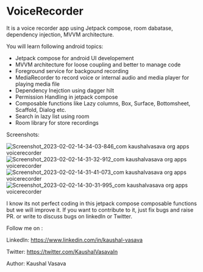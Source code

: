 # VoiceRecorder
It is a voice recorder app using Jetpack compose, room dabatase, dependency injection, MVVM architecture.

You will learn following android topics:

- Jetpack compose for android UI developement
- MVVM architecture for loose coupling and better to manage code
- Foreground service for backgound recording
- MediaRecorder to record voice or internal audio and media player for playing media file
- Dependency Inejction using dagger hilt
- Permission Handling in jetpack compose 
- Composable functions like Lazy columns, Box, Surface, Bottomsheet, Scaffold, Dialog etc.
- Search in lazy list using room
- Room library for store recordings 

Screenshots: 

![Screenshot_2023-02-02-14-34-03-846_com kaushalvasava org apps voicerecorder](https://user-images.githubusercontent.com/49050597/216279878-2bb6db32-7263-494c-985e-8d7ba6afea38.jpg)
![Screenshot_2023-02-02-14-31-32-912_com kaushalvasava org apps voicerecorder](https://user-images.githubusercontent.com/49050597/216279867-18dab24a-e3c7-4945-b3d0-1a4bfc53e809.jpg)
![Screenshot_2023-02-02-14-31-41-073_com kaushalvasava org apps voicerecorder](https://user-images.githubusercontent.com/49050597/216279859-9319ec66-e917-410d-bc87-42dd960d71ee.jpg)
![Screenshot_2023-02-02-14-30-31-995_com kaushalvasava org apps voicerecorder](https://user-images.githubusercontent.com/49050597/216279873-723e5624-e0c5-460f-b083-4f8bd845b32a.jpg)


I know its not perfect coding in this jetpack compose composable functions but we will improve it. 
If you want to contribute to it, just fix bugs and raise PR. or write to discuss bugs on linkedIn or Twitter.

Follow me on : 

LinkedIn:  https://www.linkedin.com/in/kaushal-vasava

Twitter: https://twitter.com/KaushalVasavaIn

Author: Kaushal Vasava


